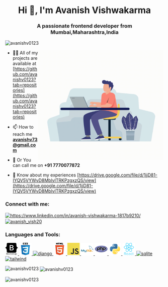 <h1 align="center">Hi 👋, I'm Avanish Vishwakarma</h1>
<h3 align="center">A passionate frontend developer from Mumbai,Maharashtra,India</h3>

<p align="left"> <img src="https://komarev.com/ghpvc/?username=avanishv0123&label=Profile%20views&color=0e75b6&style=flat" alt="avanishv0123" /> </p>
<img align = "right" src= "https://github.com/avanishv0123/avanishv0123/blob/main/Coder%20me.gif" width ="400px" height="350px"  alt= "rightbanner"/>

- 👨‍💻 All of my projects are available at [https://github.com/avanishv0123?tab=repositories](https://github.com/avanishv0123?tab=repositories)

- 📫 How to reach me **avanishv73@gmail.com**
- 📱  Or You can call me on **+91 7770077872**

- 📄 Know about my experiences [https://drive.google.com/file/d/1jjD81-IYQV5VYWvD8MblvlTRKPzgxzQS/view](https://drive.google.com/file/d/1jjD81-IYQV5VYWvD8MblvlTRKPzgxzQS/view)



<h3 align="left">Connect with me:</h3>
<p align="left">
<a href="https://linkedin.com/in/https://www.linkedin.com/in/avanish-vishwakarma-1817b9210/" target="blank"><img align="center" src="https://raw.githubusercontent.com/rahuldkjain/github-profile-readme-generator/master/src/images/icons/Social/linked-in-alt.svg" alt="https://www.linkedin.com/in/avanish-vishwakarma-1817b9210/" height="30" width="40" /></a>
<a href="https://instagram.com/avanish_vish20" target="blank"><img align="center" src="https://raw.githubusercontent.com/rahuldkjain/github-profile-readme-generator/master/src/images/icons/Social/instagram.svg" alt="avanish_vish20" height="30" width="40" /></a>
</p>

<h3 align="left">Languages and Tools:</h3>
<p align="left"> <a href="https://getbootstrap.com" target="_blank" rel="noreferrer"> <img src="https://raw.githubusercontent.com/devicons/devicon/master/icons/bootstrap/bootstrap-plain-wordmark.svg" alt="bootstrap" width="40" height="40"/> </a> <a href="https://www.w3schools.com/css/" target="_blank" rel="noreferrer"> <img src="https://raw.githubusercontent.com/devicons/devicon/master/icons/css3/css3-original-wordmark.svg" alt="css3" width="40" height="40"/> </a> <a href="https://www.djangoproject.com/" target="_blank" rel="noreferrer"> <img src="https://cdn.worldvectorlogo.com/logos/django.svg" alt="django" width="40" height="40"/> </a> <a href="https://www.w3.org/html/" target="_blank" rel="noreferrer"> <img src="https://raw.githubusercontent.com/devicons/devicon/master/icons/html5/html5-original-wordmark.svg" alt="html5" width="40" height="40"/> </a> <a href="https://developer.mozilla.org/en-US/docs/Web/JavaScript" target="_blank" rel="noreferrer"> <img src="https://raw.githubusercontent.com/devicons/devicon/master/icons/javascript/javascript-original.svg" alt="javascript" width="40" height="40"/> </a> <a href="https://www.mysql.com/" target="_blank" rel="noreferrer"> <img src="https://raw.githubusercontent.com/devicons/devicon/master/icons/mysql/mysql-original-wordmark.svg" alt="mysql" width="40" height="40"/> </a> <a href="https://www.php.net" target="_blank" rel="noreferrer"> <img src="https://raw.githubusercontent.com/devicons/devicon/master/icons/php/php-original.svg" alt="php" width="40" height="40"/> </a> <a href="https://www.python.org" target="_blank" rel="noreferrer"> <img src="https://raw.githubusercontent.com/devicons/devicon/master/icons/python/python-original.svg" alt="python" width="40" height="40"/> </a> <a href="https://reactjs.org/" target="_blank" rel="noreferrer"> <img src="https://raw.githubusercontent.com/devicons/devicon/master/icons/react/react-original-wordmark.svg" alt="react" width="40" height="40"/> </a> <a href="https://www.sqlite.org/" target="_blank" rel="noreferrer"> <img src="https://www.vectorlogo.zone/logos/sqlite/sqlite-icon.svg" alt="sqlite" width="40" height="40"/> </a> <a href="https://tailwindcss.com/" target="_blank" rel="noreferrer"> <img src="https://www.vectorlogo.zone/logos/tailwindcss/tailwindcss-icon.svg" alt="tailwind" width="40" height="40"/> </a> </p>

<p><img align="left" src="https://github-readme-stats.vercel.app/api/top-langs?username=avanishv0123&show_icons=true&locale=en&layout=compact" alt="avanishv0123" /></p>

<p>&nbsp;<img align="center" src="https://github-readme-stats.vercel.app/api?username=avanishv0123&show_icons=true&locale=en" alt="avanishv0123" /></p>

<p><img align="center" src="https://github-readme-streak-stats.herokuapp.com/?user=avanishv0123&" alt="avanishv0123" /></p>
